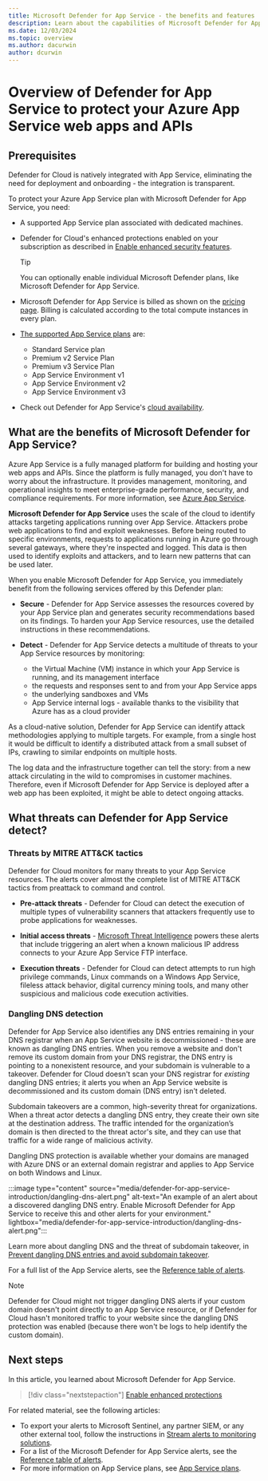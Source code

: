 ```yaml
---
title: Microsoft Defender for App Service - the benefits and features
description: Learn about the capabilities of Microsoft Defender for App Service and how to enable it on your subscription.
ms.date: 12/03/2024
ms.topic: overview
ms.author: dacurwin
author: dcurwin
---
```


# Overview of Defender for App Service to protect your Azure App Service web apps and APIs

## Prerequisites

Defender for Cloud is natively integrated with App Service, eliminating the need for deployment and onboarding - the integration is transparent.

To protect your Azure App Service plan with Microsoft Defender for App Service, you need:

- A supported App Service plan associated with dedicated machines.

- Defender for Cloud's enhanced protections enabled on your subscription as described in [Enable enhanced security features](connect-azure-subscription.md).

    > [!TIP]
    > You can optionally enable individual Microsoft Defender plans, like Microsoft Defender for App Service.

- Microsoft Defender for App Service is billed as shown on the [pricing page](https://azure.microsoft.com/pricing/details/defender-for-cloud/). Billing is calculated according to the total compute instances in every plan.
- [The supported App Service plans](https://azure.microsoft.com/pricing/details/app-service/plans/) are:
  - Standard Service plan
  - Premium v2 Service Plan
  - Premium v3 Service Plan
  - App Service Environment v1
  - App Service Environment v2
  - App Service Environment v3
    
- Check out Defender for App Service's [cloud availability](support-matrix-cloud-environment.md).

## What are the benefits of Microsoft Defender for App Service?

Azure App Service is a fully managed platform for building and hosting your web apps and APIs. Since the platform is fully managed, you don't have to worry about the infrastructure. It provides management, monitoring, and operational insights to meet enterprise-grade performance, security, and compliance requirements. For more information, see [Azure App Service](https://azure.microsoft.com/services/app-service/).

**Microsoft Defender for App Service** uses the scale of the cloud to identify attacks targeting applications running over App Service. Attackers probe web applications to find and exploit weaknesses. Before being routed to specific environments, requests to applications running in Azure go through several gateways, where they're inspected and logged. This data is then used to identify exploits and attackers, and to learn new patterns that can be used later.

When you enable Microsoft Defender for App Service, you immediately benefit from the following services offered by this Defender plan:

- **Secure** - Defender for App Service assesses the resources covered by your App Service plan and generates security recommendations based on its findings. To harden your App Service resources, use the detailed instructions in these recommendations.

- **Detect** - Defender for App Service detects a multitude of threats to your App Service resources by monitoring:
  - the Virtual Machine (VM) instance in which your App Service is running, and its management interface
  - the requests and responses sent to and from your App Service apps
  - the underlying sandboxes and VMs
  - App Service internal logs - available thanks to the visibility that Azure has as a cloud provider

As a cloud-native solution, Defender for App Service can identify attack methodologies applying to multiple targets. For example, from a single host it would be difficult to identify a distributed attack from a small subset of IPs, crawling to similar endpoints on multiple hosts.

The log data and the infrastructure together can tell the story: from a new attack circulating in the wild to compromises in customer machines. Therefore, even if Microsoft Defender for App Service is deployed after a web app has been exploited, it might be able to detect ongoing attacks.

## What threats can Defender for App Service detect?

### Threats by MITRE ATT&CK tactics

Defender for Cloud monitors for many threats to your App Service resources. The alerts cover almost the complete list of MITRE ATT&CK tactics from preattack to command and control.

- **Pre-attack threats** - Defender for Cloud can detect the execution of multiple types of vulnerability scanners that attackers frequently use to probe applications for weaknesses.

- **Initial access threats** - [Microsoft Threat Intelligence](https://www.microsoft.com/insidetrack/blog/microsoft-uses-threat-intelligence-to-protect-detect-and-respond-to-threats/) powers these alerts that include triggering an alert when a known malicious IP address connects to your Azure App Service FTP interface.

- **Execution threats** - Defender for Cloud can detect attempts to run high privilege commands, Linux commands on a Windows App Service, fileless attack behavior, digital currency mining tools, and many other suspicious and malicious code execution activities.

### Dangling DNS detection

Defender for App Service also identifies any DNS entries remaining in your DNS registrar when an App Service website is decommissioned - these are known as dangling DNS entries. When you remove a website and don't remove its custom domain from your DNS registrar, the DNS entry is pointing to a nonexistent resource, and your subdomain is vulnerable to a takeover. Defender for Cloud doesn't scan your DNS registrar for *existing* dangling DNS entries; it alerts you when an App Service website is decommissioned and its custom domain (DNS entry) isn't deleted.

Subdomain takeovers are a common, high-severity threat for organizations. When a threat actor detects a dangling DNS entry, they create their own site at the destination address. The traffic intended for the organization’s domain is then directed to the threat actor's site, and they can use that traffic for a wide range of malicious activity.

Dangling DNS protection is available whether your domains are managed with Azure DNS or an external domain registrar and applies to App Service on both Windows and Linux.

:::image type="content" source="media/defender-for-app-service-introduction/dangling-dns-alert.png" alt-text="An example of an alert about a discovered dangling DNS entry. Enable Microsoft Defender for App Service to receive this and other alerts for your environment." lightbox="media/defender-for-app-service-introduction/dangling-dns-alert.png":::

Learn more about dangling DNS and the threat of subdomain takeover, in [Prevent dangling DNS entries and avoid subdomain takeover](/azure/security/fundamentals/subdomain-takeover).

For a full list of the App Service alerts, see the [Reference table of alerts](alerts-azure-app-service.md).

> [!NOTE]
> Defender for Cloud might not trigger dangling DNS alerts if your custom domain doesn't point directly to an App Service resource, or if Defender for Cloud hasn't monitored traffic to your website since the dangling DNS protection was enabled (because there won't be logs to help identify the custom domain).

## Next steps

In this article, you learned about Microsoft Defender for App Service.

> [!div class="nextstepaction"]
> [Enable enhanced protections](enable-enhanced-security.md)

For related material, see the following articles:

- To export your alerts to Microsoft Sentinel, any partner SIEM, or any other external tool, follow the instructions in [Stream alerts to monitoring solutions](export-to-siem.md).
- For a list of the Microsoft Defender for App Service alerts, see the [Reference table of alerts](alerts-azure-app-service.md).
- For more information on App Service plans, see [App Service plans](https://azure.microsoft.com/pricing/details/app-service/plans/).
